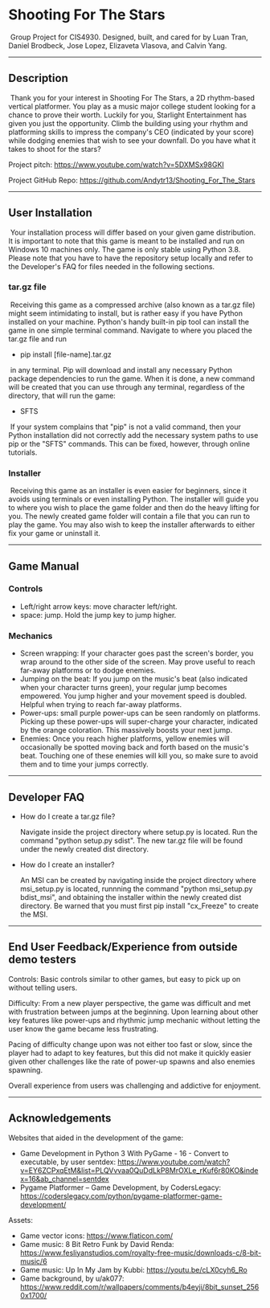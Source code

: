 # Shooting For The Stars

​	Group Project for CIS4930. Designed, built, and cared for by Luan Tran, Daniel Brodbeck, Jose Lopez, Elizaveta Vlasova, and Calvin Yang.

---

## Description

​	Thank you for your interest in Shooting For The Stars, a 2D rhythm-based vertical platformer. You play as a music major college student looking for a chance to prove their worth. Luckily for you, Starlight Entertainment has given you just the opportunity. Climb the building using your rhythm and platforming skills to impress the company's CEO (indicated by your score) while dodging enemies that wish to see your downfall. Do you have what it takes to shoot for the stars?

Project pitch: https://www.youtube.com/watch?v=5DXMSx98GKI

Project GitHub Repo: https://github.com/Andytr13/Shooting_For_The_Stars

---

## User Installation

​	Your installation process will differ based on your given game distribution. It is important to note that this game is meant to be installed and run on Windows 10 machines only. The game is only stable using Python 3.8. Please note that you have to have the repository setup locally and refer to the Developer's FAQ for files needed in the following sections.

### tar.gz file

​	Receiving this game as a compressed archive (also known as a tar.gz file) might seem intimidating to install, but is rather easy if you have Python installed on your machine. Python's handy built-in pip tool can install the game in one simple terminal command. Navigate to where you placed the tar.gz file and run 

- pip install [file-name].tar.gz

​	in any terminal. Pip will download and install any necessary Python package dependencies to run the game. When it is done, a new command will be created that you can use through any terminal, regardless of the directory, that will run the game:

- SFTS

​	If your system complains that "pip" is not a valid command, then your Python installation did not correctly add the necessary system paths to use pip or the "SFTS" commands. This can be fixed, however, through online tutorials.

### Installer

​	Receiving this game as an installer is even easier for beginners, since it avoids using terminals or even installing Python. The installer will guide you to where you wish to place the game folder and then do the heavy lifting for you. The newly created game folder will contain a <Shooting For The Stars.exe> file that you can run to play the game. You may also wish to keep the installer afterwards to either fix your game or uninstall it.

---

## Game Manual

### Controls

- Left/right arrow keys: move character left/right.
- space: jump. Hold the jump key to jump higher.

### Mechanics

- Screen wrapping: If your character goes past the screen's border, you wrap around to the other side of the screen. May prove useful to reach far-away platforms or to dodge enemies.
- Jumping on the beat: If you jump on the music's beat (also indicated when your character turns green), your regular jump becomes empowered. You jump higher and your movement speed is doubled. Helpful when trying to reach far-away platforms.
- Power-ups: small purple power-ups can be seen randomly on platforms. Picking up these power-ups will super-charge your character, indicated by the orange coloration. This massively boosts your next jump.
- Enemies: Once you reach higher platforms, yellow enemies will occasionally be spotted moving back and forth based on the music's beat. Touching one of these enemies will kill you, so make sure to avoid them and to time your jumps correctly.

---

## Developer FAQ

- How do I create a tar.gz file?

  Navigate inside the project directory where setup.py is located. Run the command "python setup.py sdist". The new tar.gz file will be found under the newly created dist directory.

- How do I create an installer?

  An MSI can be created by navigating inside the project directory where msi_setup.py is located, runnning the command "python msi_setup.py bdist_msi", and obtaining the installer within the newly created dist directory. Be warned that you must first pip install "cx_Freeze" to create the MSI.

---
## End User Feedback/Experience from outside demo testers
Controls: Basic controls similar to other games, but easy to pick up on without telling users.
  
Difficulty: From a new player perspective, the game was difficult and met with frustration between jumps at the beginning. Upon learning about other key features like power-ups and rhythmic jump mechanic without letting the user know the game became less frustrating. 

Pacing of difficulty change upon was not either too fast or slow, since the player had to adapt to key features, but this did not make it quickly easier given other challenges like the rate of power-up spawns and also enemies spawning. 

Overall experience from users was challenging and addictive for enjoyment. 

---

## Acknowledgements

Websites that aided in the development of the game:

- Game Development in Python 3 With PyGame - 16 - Convert to executable, by user sentdex: https://www.youtube.com/watch?v=EY6ZCPxqEtM&list=PLQVvvaa0QuDdLkP8MrOXLe_rKuf6r80KO&index=16&ab_channel=sentdex
- Pygame Platformer – Game Development, by CodersLegacy: https://coderslegacy.com/python/pygame-platformer-game-development/

Assets:

- Game vector icons: https://www.flaticon.com/
- Game music: 8 Bit Retro Funk by David Renda: https://www.fesliyanstudios.com/royalty-free-music/downloads-c/8-bit-music/6
- Game music: Up In My Jam by Kubbi: https://youtu.be/cLX0cyh6_Ro
- Game background, by u/ak077: https://www.reddit.com/r/wallpapers/comments/b4eyji/8bit_sunset_2560x1700/
